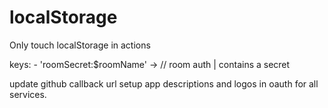# localStorage
  Only touch localStorage in actions

  keys: 
    - 'roomSecret:$roomName' ->  // room auth | contains a secret


update github callback url 
setup app descriptions and logos in oauth for all services.